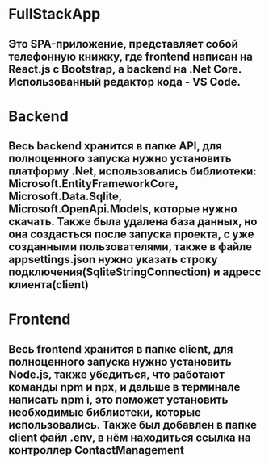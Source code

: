 ﻿# FullStackApp
## Это SPA-приложение, представляет собой телефонную книжку, где frontend написан на React.js с Bootstrap, а backend на .Net Core. Использованный редактор кода - VS Code.
# Backend
## Весь backend хранится в папке API, для полноценного запуска нужно установить платформу .Net, использовались библиотеки: Microsoft.EntityFrameworkCore, Microsoft.Data.Sqlite, Microsoft.OpenApi.Models, которые нужно скачать. Также была удалена база данных, но она создасться после запуска проекта, с уже созданными пользователями, также в файле appsettings.json нужно указать строку подключения(SqliteStringConnection) и адресс клиента(client)
# Frontend
## Весь frontend хранится в папке client, для полноценного запуска нужно установить Node.js, также убедиться, что работают команды npm и npx, и дальше в терминале написать npm i, это поможет установить необходимые библиотеки, которые использовались. Также был добавлен в папке client файл .env, в нём находиться ссылка на контроллер ContactManagement
